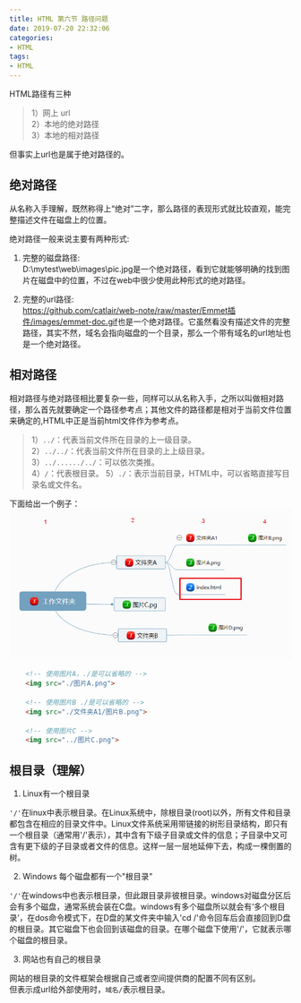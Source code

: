```yaml
---
title: HTML 第六节 路径问题
date: 2019-07-20 22:32:06
categories:
- HTML
tags: 
- HTML
---
```


HTML路径有三种
> 1）网上 url  
2）本地的绝对路径  
3）本地的相对路径  

但事实上url也是属于绝对路径的。

## 绝对路径

从名称入手理解，既然称得上“绝对”二字，那么路径的表现形式就比较直观，能完整描述文件在磁盘上的位置。  

绝对路径一般来说主要有两种形式:  

1. 完整的磁盘路径:  
D:\mytest\web\images\pic.jpg是一个绝对路径，看到它就能够明确的找到图片在磁盘中的位置，不过在web中很少使用此种形式的绝对路径。  

2. 完整的url路径:  
<https://github.com/catlair/web-note/raw/master/Emmet插件/images/emmet-doc.gif>也是一个绝对路径。它虽然看没有描述文件的完整路径，其实不然，域名会指向磁盘的一个目录，那么一个带有域名的url地址也是一个绝对路径。  

## 相对路径

相对路径与绝对路径相比要复杂一些，同样可以从名称入手，之所以叫做相对路径，那么首先就要确定一个路径参考点；其他文件的路径都是相对于当前文件位置来确定的,HTML中正是当前html文件作为参考点。   

> 1）`../`：代表当前文件所在目录的上一级目录。  
2）`../../`：代表当前文件所在目录的上上级目录。  
3）`../....../../`：可以依次类推。  
4）`/`：代表根目录。 
5）`./`：表示当前目录，HTML中，可以省略直接写目录名或文件名。  

下面给出一个例子：  
![alt](./HTML-6-路径问题/路径举例.png)

```html
    <!-- 使用图片A，./是可以省略的 -->
    <img src="./图片A.png">

    <!-- 使用图片B ./是可以省略的 -->
    <img src="./文件夹A1/图片B.png">

    <!-- 使用图片C -->
    <img src="../图片C.png">
```

## 根目录（理解）

1. Linux有一个根目录

`'/'`在linux中表示根目录。在Linux系统中，除根目录(root)以外，所有文件和目录都包含在相应的目录文件中。Linux文件系统采用带链接的树形目录结构，即只有一个根目录（通常用'/'表示），其中含有下级子目录或文件的信息；子目录中又可含有更下级的子目录或者文件的信息。这样一层一层地延伸下去，构成一棵倒置的树。  

2. Windows 每个磁盘都有一个"根目录"  

`'/'`在windows中也表示根目录，但此跟目录非彼根目录。windows对磁盘分区后会有多个磁盘，通常系统会装在C盘。windows有多个磁盘所以就会有‘多个根目录’，在dos命令模式下，在D盘的某文件夹中输入'cd /'命令回车后会直接回到D盘的根目录。其它磁盘下也会回到该磁盘的目录。在哪个磁盘下使用'/'，它就表示哪个磁盘的根目录。

3. 网站也有自己的根目录

网站的根目录的文件框架会根据自己或者空间提供商的配置不同有区别。  
但表示成url给外部使用时，`域名/`表示根目录。  